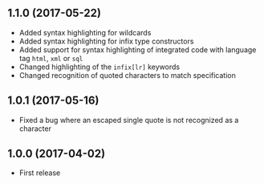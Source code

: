 ## 1.1.0 (2017-05-22)

* Added syntax highlighting for wildcards
* Added syntax highlighting for infix type constructors
* Added support for syntax highlighting of integrated code with language tag `html`, `xml` or `sql`
* Changed highlighting of the `infix[lr]` keywords
* Changed recognition of quoted characters to match specification

## 1.0.1 (2017-05-16)

* Fixed a bug where an escaped single quote is not recognized as a character

## 1.0.0 (2017-04-02)

* First release